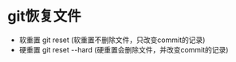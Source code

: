 # git恢复文件
  * 软重置 git reset <hash>
  (软重置不删除文件，只改变commit的记录)
  * 硬重置 git reset --hard <hash>
  (硬重置会删除文件，并改变commit的记录)
